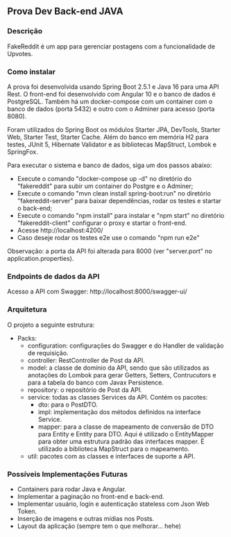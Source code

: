 ## Prova Dev Back-end JAVA
 
### Descrição

FakeReddit é um app para gerenciar postagens com a funcionalidade de Upvotes.

### Como instalar

A prova foi desenvolvida usando Spring Boot 2.5.1 e Java 16 para uma API Rest.
O front-end foi desenvolvido com Angular 10 e o banco de dados é PostgreSQL.
Também há um docker-compose com um container com o banco de dados (porta 5432) e outro com o Adminer para acesso (porta 8080).

Foram utilizados do Spring Boot os módulos Starter JPA, DevTools, Starter Web, Starter Test, Starter Cache.
Além do banco em memória H2 para testes, JUnit 5, Hibernate Validator e as bibliotecas MapStruct, Lombok e SpringFox.

Para executar o sistema e banco de dados, siga um dos passos abaixo:
 - Execute o comando "docker-compose up -d" no diretório do "fakereddit" para subir um container do Postgre e o Adminer;
 - Execute o comando "mvn clean install spring-boot:run" no diretório "fakereddit-server" para baixar dependências, rodar os testes e startar o back-end;
 - Execute o comando "npm install" para instalar e "npm start" no diretório "fakereddit-client" configurar o proxy e startar o front-end.
 - Acesse http://localhost:4200/
 - Caso deseje rodar os testes e2e use o comando "npm run e2e"
  
 Observação: a porta da API foi alterada para 8000 (ver "server.port" no application.properties).
 
### Endpoints de dados da API

Acesso a API com Swagger: http://localhost:8000/swagger-ui/

### Arquitetura

O projeto a seguinte estrutura:

 - Packs:
   - configuration: configurações do Swagger e do Handler de validação de requisição.
   - controller: RestController de Post da API.
   - model: a classe de domínio da API, sendo que são utilizados as anotações do Lombok para gerar Getters, Setters, Contrucutors 
    e para a tabela do banco com Javax Persistence.
   - repository: o repositório de Post da API.
   - service: todas as classes Services da API. Contém os pacotes:
     - dto: para o PostDTO.
     - impl: implementação dos métodos definidos na interface Service.
     - mapper: para a classe de mapeamento de conversão de DTO para Entity e Entity para DTO. Aqui é utilizado o EntityMapper para obter uma estrutura padrão
       das interfaces mapper. É utilizado a biblioteca MapStruct para o mapeamento.
   - util: pacotes com as classes e interfaces de suporte a API.

### Possíveis Implementações Futuras

- Containers para rodar Java e Angular.
- Implementar a paginação no front-end e back-end.
- Implementar usuário, login e autenticação stateless com Json Web Token.
- Inserção de imagens e outras mídias nos Posts.
- Layout da aplicação (sempre tem o que melhorar... hehe)
